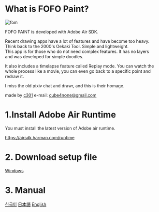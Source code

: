 
# What is FOFO Paint?

![fom](https://user-images.githubusercontent.com/15816034/172035065-64e1309f-e24e-4b46-a846-ae204c7d2349.png)

FOFO PAINT is developed with Adobe Air SDK.

Recent drawing apps have a lot of features and have become too heavy. Think back to the 2000's Oekaki Tool. Simple and lightweight.<br>
This app is for those who do not need complex features. It has no layers and was developed for simple doodles.

It also includes a timelapse feature called Replay mode. You can watch the whole process like a movie, you can even go back to a specific point and redraw it.

I miss the old pixiv chat and drawr, and this is their homage.

made by [c301](twitter.com/ninanoninini) e-mail: cube4none@gmail.com

# 1.Install Adobe Air Runtime
You must install the latest version of Adobe air runtime.

https://airsdk.harman.com/runtime

# 2. Download setup file
 [Windows](https://github.com/guljam/2020FlashPaint/releases/download/setup/fofoPaint.exe)

# 3. Manual
  [한국어](https://github.com/guljam/2020FlashPaint/wiki/FOFO-Paint-%EC%84%A4%EB%AA%85%EC%84%9C)
  [日本語](https://github.com/guljam/2020FlashPaint/wiki/FOFO-Paint-%E3%83%9E%E3%83%8B%E3%83%A5%E3%82%A2%E3%83%AB)
  [English](https://github.com/guljam/2020FlashPaint/wiki/FOFO-Paint-manual)

